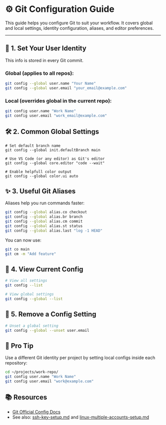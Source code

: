 # ⚙️ Git Configuration Guide

This guide helps you configure Git to suit your workflow. It covers global and local settings, identity configuration, aliases, and editor preferences.

---

## 🧾 1. Set Your User Identity

This info is stored in every Git commit.

### Global (applies to all repos):

```bash
git config --global user.name "Your Name"
git config --global user.email "your_email@example.com"
```

### Local (overrides global in the current repo):

```bash
git config user.name "Work Name"
git config user.email "work_email@example.com"
```

## 🛠️ 2. Common Global Settings

```
# Set default branch name
git config --global init.defaultBranch main

# Use VS Code (or any editor) as Git's editor
git config --global core.editor "code --wait"

# Enable helpfull color output
git config --global color.ui auto
```

## ✨ 3. Useful Git Aliases

Aliases help you run commands faster:

```bash
git config --global alias.co checkout
git config --global alias.br branch
git config --global alias.cm commit
git config --global alias.st status
git config --global alias.last "log -1 HEAD"
```

You can now use:

```bash
git co main
git cm -m "Add feature"
```

## 📁 4. View Current Config

```bash
# View all settings
git config --list

# View global settings
git config --global --list
```

## 🧹 5. Remove a Config Setting

```bash
# Unset a global setting
git config --global --unset user.email
```

## 💬 Pro Tip

Use a different Git identity per project by setting local configs inside each repository:

```bash
cd ~/projects/work-repo/
git config user.name "Work Name"
git config user.email "work@example.com"
```

## 📚 Resources

- [Git Official Config Docs](https://git-scm.com/docs/git-config)
- See also: [ssh-key-setup.md](./ssh-key-setup.md) and [linux-multiple-accounts-setup.md](./linux-multiple-accounts-setup.md)
